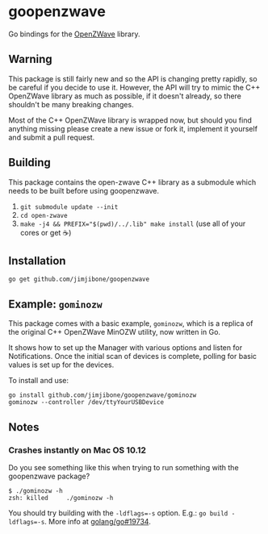 # goopenzwave

Go bindings for the [OpenZWave](https://github.com/OpenZWave/open-zwave) library.

## Warning

This package is still fairly new and so the API is changing pretty rapidly, so be careful if you decide to use it. However, the API will try to mimic the C++ OpenZWave library as much as possible, if it doesn't already, so there shouldn't be many breaking changes.

Most of the C++ OpenZWave library is wrapped now, but should you find anything missing please create a new issue or fork it, implement it yourself and submit a pull request.

## Building

This package contains the open-zwave C++ library as a submodule which needs to be built before using goopenzwave.

1. `git submodule update --init`
2. `cd open-zwave`
3. `make -j4 && PREFIX="$(pwd)/../.lib" make install` (use all of your cores or get :coffee:)

## Installation

```
go get github.com/jimjibone/goopenzwave
```

## Example: `gominozw`

This package comes with a basic example, `gominozw`, which is a replica of the original C++ OpenZWave MinOZW utility, now written in Go.

It shows how to set up the Manager with various options and listen for Notifications. Once the initial scan of devices is complete, polling for basic values is set up for the devices.

To install and use:

```
go install github.com/jimjibone/goopenzwave/gominozw
gominozw --controller /dev/ttyYourUSBDevice
```

## Notes

### Crashes instantly on Mac OS 10.12

Do you see something like this when trying to run something with the goopenzwave package?

```
$ ./gominozw -h
zsh: killed     ./gominozw -h
```

You should try building with the `-ldflags=-s` option. E.g.: `go build -ldflags=-s`. More info at [golang/go#19734](https://github.com/golang/go/issues/19734).
